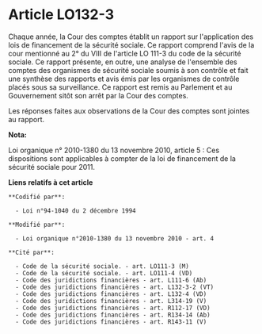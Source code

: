 # Article LO132-3

Chaque année, la Cour des comptes établit un rapport sur l'application des lois de financement de la sécurité sociale. Ce
rapport comprend l'avis de la cour mentionné au 2° du VIII de l'article LO 111-3 du code de la sécurité sociale. Ce rapport
présente, en outre, une analyse de l'ensemble des comptes des organismes de sécurité sociale soumis à son contrôle et fait
une synthèse des rapports et avis émis par les organismes de contrôle placés sous sa surveillance. Ce rapport est remis au
Parlement et au Gouvernement sitôt son arrêt par la Cour des comptes. 

Les réponses faites aux observations de la Cour des comptes sont jointes au rapport.

**Nota:**

Loi organique n° 2010-1380 du 13 novembre 2010, article 5 : Ces dispositions sont applicables à compter de la loi de
financement de la sécurité sociale pour 2011.

**Liens relatifs à cet article**

	**Codifié par**:

	  - Loi n°94-1040 du 2 décembre 1994

	**Modifié par**:

	  - Loi organique n°2010-1380 du 13 novembre 2010 - art. 4

	**Cité par**:

	  - Code de la sécurité sociale. - art. LO111-3 (M)
	  - Code de la sécurité sociale. - art. LO111-4 (VD)
	  - Code des juridictions financières - art. L111-6 (Ab)
	  - Code des juridictions financières - art. L132-3-2 (VT)
	  - Code des juridictions financières - art. L132-4 (VD)
	  - Code des juridictions financières - art. L314-19 (V)
	  - Code des juridictions financières - art. R112-17 (VD)
	  - Code des juridictions financières - art. R134-14 (Ab)
	  - Code des juridictions financières - art. R143-11 (V)
